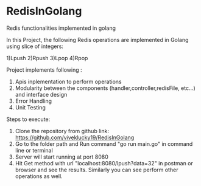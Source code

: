 # RedisInGolang
Redis functionalities implemented in golang


In this Project, the following Redis operations are implemented in Golang using slice of integers:

1)Lpush
2)Rpush
3)Lpop
4)Rpop

Project implements following :

1) Apis inplementation to perform operations
2) Modularity between the components (handler,controller,redisFile, etc...) and interface design
3) Error Handling
4) Unit Testing


Steps to execute:

1) Clone the repository from github link: https://github.com/viveklucky19/RedisInGolang
2) Go to the folder path and  Run command "go run main.go" in command line or terminal
3) Server will start running at port 8080 
4) Hit Get method with url "localhost:8080/lpush?data=32" in postman or browser and see the results. Similarly you can see perform other operations as well.